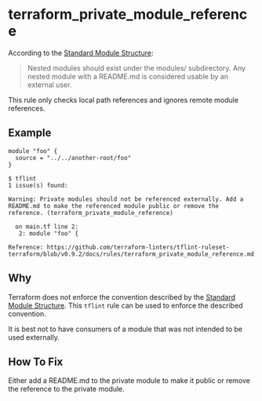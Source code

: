 # terraform_private_module_reference

According to the [Standard Module Structure](https://developer.hashicorp.com/terraform/language/modules/develop/structure):

> Nested modules should exist under the modules/ subdirectory. Any nested module with a README.md is considered usable by an external user.

This rule only checks local path references and ignores remote module references.

## Example

```hcl
module "foo" {
  source = "../../another-root/foo"
}
```

```plain
$ tflint
1 issue(s) found:

Warning: Private modules should not be referenced externally. Add a README.md to make the referenced module public or remove the reference. (terraform_private_module_reference)

  on main.tf line 2:
   2: module "foo" {

Reference: https://github.com/terraform-linters/tflint-ruleset-terraform/blob/v0.9.2/docs/rules/terraform_private_module_reference.md
```

## Why

Terraform does not enforce the convention described by the [Standard Module Structure](https://developer.hashicorp.com/terraform/language/modules/develop/structure). This `tflint` rule can be used to enforce the described convention.

It is best not to have consumers of a module that was not intended to be used externally.

## How To Fix

Either add a README.md to the private module to make it public or remove the reference to the private module.
